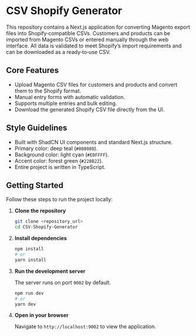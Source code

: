 # CSV Shopify Generator

This repository contains a Next.js application for converting Magento export files into Shopify‑compatible CSVs. Customers and products can be imported from Magento CSVs or entered manually through the web interface. All data is validated to meet Shopify’s import requirements and can be downloaded as a ready‑to‑use CSV.

## Core Features

- Upload Magento CSV files for customers and products and convert them to the Shopify format.
- Manual entry forms with automatic validation.
- Supports multiple entries and bulk editing.
- Download the generated Shopify CSV file directly from the UI.

## Style Guidelines

- Built with ShadCN UI components and standard Next.js structure.
- Primary color: deep teal (`#008080`).
- Background color: light cyan (`#E0FFFF`).
- Accent color: forest green (`#228B22`).
- Entire project is written in TypeScript.

## Getting Started

Follow these steps to run the project locally:

1. **Clone the repository**

   ```bash
   git clone <repository_url>
   cd CSV-Shopify-Generator
   ```

2. **Install dependencies**

   ```bash
   npm install
   # or
   yarn install
   ```

3. **Run the development server**

   The server runs on port `9002` by default.

   ```bash
   npm run dev
   # or
   yarn dev
   ```

4. **Open in your browser**

   Navigate to `http://localhost:9002` to view the application.
